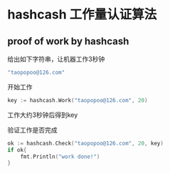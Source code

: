 hashcash
工作量认证算法
========
## proof of work by hashcash



给出如下字符串，让机器工作3秒钟
~~~ go
"taopopoo@126.com"
~~~

开始工作
~~~ go
key := hashcash.Work("taopopoo@126.com", 20)
~~~
工作大约3秒钟后得到key


验证工作是否完成
~~~ go
ok := hashcash.Check("taopopoo@126.com", 20, key)
if ok{
	fmt.Println("work done!")
}
~~~